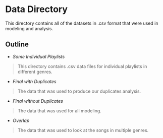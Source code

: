 # Data Directory

This directory contains all of the datasets in .csv format that were used in modeling and analysis.


## Outline

* *Some Individual Playlists*

> This directory contains .csv data files for individual playlists in different genres. 

* *Final with Duplicates*

> The data that was used to produce our duplicates analysis.

* *Final without Duplicates*

> The data that was used for all modeling.

* *Overlap*

> The data that was used to look at the songs in multiple genres.
